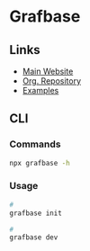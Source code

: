 # Grafbase

## Links

- [Main Website](https://grafbase.com)
- [Org. Repository](https://github.com/grafbase)
- [Examples](https://github.com/grafbase/grafbase/tree/main/examples)

## CLI

### Commands

```sh
npx grafbase -h
```

### Usage

```sh
#
grafbase init

#
grafbase dev
```

